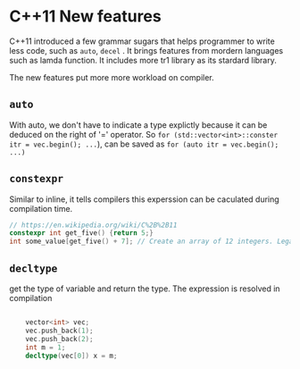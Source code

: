 # C++11 New features 

C++11 introduced a few grammar sugars that helps programmer to write less code, such as ```auto```,  ```decel``` . It brings features from mordern languages such as lamda function. It includes more tr1 library as its stardard library. 

The new features put more more workload on compiler. 

## ```auto```
With auto, we don't have to indicate a type explictly because it can be deduced on the right of '=' operator.  So ```for (std::vector<int>::conster itr = vec.begin(); ...```), can be saved as ``` for (auto itr = vec.begin(); ...) ```

## ```constexpr```
Similar to inline, it tells compilers this experssion can be caculated during compilation time. 

```C++
// https://en.wikipedia.org/wiki/C%2B%2B11
constexpr int get_five() {return 5;}
int some_value[get_five() + 7]; // Create an array of 12 integers. Legal C++11
```

## ```decltype```
get the type of variable and return the type. The expression is resolved in compilation
```c++

    vector<int> vec;
    vec.push_back(1);
    vec.push_back(2);
    int m = 1;
    decltype(vec[0]) x = m;

```
